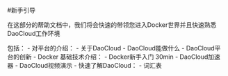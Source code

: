 #新手引导

在这部分的帮助文档中，我们将会快速的带领您进入Docker世界并且快速熟悉DaoCloud工作环境

包括：
	- 对平台的介绍：
		- 关于DaoCloud
		- DaoCloud能做什么
		- DaoCloud平台的创新
	- Docker 基础技术介绍： 
		- Docker新手入门 30min
		- DaoCloud加速器
		- DaoCloud视频演示
	- 快速了解DaoCloud：
		- 词汇表

